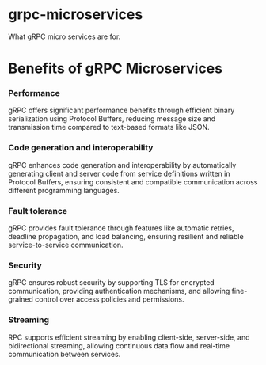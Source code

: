 # grpc-microservices
What gRPC micro services are for.

# Benefits of gRPC Microservices

### Performance

gRPC offers significant performance benefits through efficient binary serialization using Protocol Buffers, reducing message size and transmission time compared to text-based formats like JSON.

### Code generation and interoperability

gRPC enhances code generation and interoperability by automatically generating client and server code from service definitions written in Protocol Buffers, ensuring consistent and compatible communication across different programming languages.

### Fault tolerance

gRPC provides fault tolerance through features like automatic retries, deadline propagation, and load balancing, ensuring resilient and reliable service-to-service communication.

### Security

gRPC ensures robust security by supporting TLS for encrypted communication, providing authentication mechanisms, and allowing fine-grained control over access policies and permissions.

### Streaming

RPC supports efficient streaming by enabling client-side, server-side, and bidirectional streaming, allowing continuous data flow and real-time communication between services.
